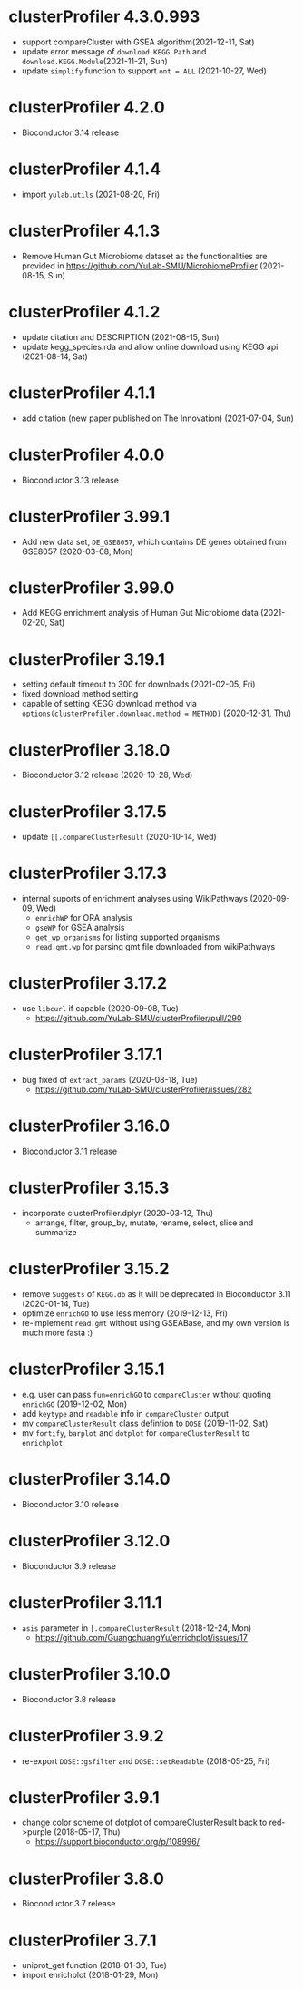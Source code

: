 # clusterProfiler 4.3.0.993

+ support compareCluster with GSEA algorithm(2021-12-11, Sat)
+ update error message of `download.KEGG.Path` and `download.KEGG.Module`(2021-11-21, Sun)
+ update `simplify` function to support `ont = ALL` (2021-10-27, Wed)

# clusterProfiler 4.2.0

+ Bioconductor 3.14 release

# clusterProfiler 4.1.4

+ import `yulab.utils` (2021-08-20, Fri)

# clusterProfiler 4.1.3

+ Remove Human Gut Microbiome dataset as the functionalities are provided in <https://github.com/YuLab-SMU/MicrobiomeProfiler> (2021-08-15, Sun)

# clusterProfiler 4.1.2

+ update citation and DESCRIPTION (2021-08-15, Sun)
+ update kegg_species.rda and allow online download using KEGG api (2021-08-14, Sat)

# clusterProfiler 4.1.1

+ add citation (new paper published on The Innovation) (2021-07-04, Sun)

# clusterProfiler 4.0.0

+ Bioconductor 3.13 release

# clusterProfiler 3.99.1

+ Add new data set, `DE_GSE8057`, which contains DE genes obtained from GSE8057 (2020-03-08, Mon)

# clusterProfiler 3.99.0

+ Add KEGG enrichment analysis of Human Gut Microbiome data (2021-02-20, Sat)

# clusterProfiler 3.19.1

+ setting default timeout to 300 for downloads (2021-02-05, Fri)
+ fixed download method setting 
+ capable of setting KEGG download method via `options(clusterProfiler.download.method = METHOD)` (2020-12-31, Thu)

# clusterProfiler 3.18.0

+ Bioconductor 3.12 release (2020-10-28, Wed)

# clusterProfiler 3.17.5

+ update `[[.compareClusterResult` (2020-10-14, Wed)

# clusterProfiler 3.17.3

+ internal suports of enrichment analyses using WikiPathways (2020-09-09, Wed)
  - `enrichWP` for ORA analysis
  - `gseWP` for GSEA analysis
  - `get_wp_organisms` for listing supported organisms
  - `read.gmt.wp` for parsing gmt file downloaded from wikiPathways 

# clusterProfiler 3.17.2

+ use `libcurl` if capable (2020-09-08, Tue)
  - <https://github.com/YuLab-SMU/clusterProfiler/pull/290>

# clusterProfiler 3.17.1

+ bug fixed of `extract_params` (2020-08-18, Tue)
  - <https://github.com/YuLab-SMU/clusterProfiler/issues/282>

# clusterProfiler 3.16.0

+ Bioconductor 3.11 release

# clusterProfiler 3.15.3

+ incorporate clusterProfiler.dplyr (2020-03-12, Thu)
  + arrange, filter, group_by, mutate, rename, select, slice and summarize

# clusterProfiler 3.15.2

+ remove `Suggests` of `KEGG.db` as it will be deprecated in Bioconductor 3.11 (2020-01-14, Tue)
+ optimize `enrichGO` to use less memory (2019-12-13, Fri)
+ re-implement `read.gmt` without using GSEABase, and my own version is much more fasta :) 

# clusterProfiler 3.15.1

+ e.g. user can pass `fun=enrichGO` to `compareCluster` without quoting `enrichGO` (2019-12-02, Mon)
+ add `keytype` and `readable` info in `compareCluster` output
+ mv `compareClusterResult` class defintion to `DOSE` (2019-11-02, Sat)
+ mv `fortify`, `barplot` and  `dotplot` for `compareClusterResult` to `enrichplot`.

# clusterProfiler 3.14.0

+ Bioconductor 3.10 release

# clusterProfiler 3.12.0

+ Bioconductor 3.9 release

# clusterProfiler 3.11.1

+ `asis` parameter in `[.compareClusterResult` (2018-12-24, Mon)
  - <https://github.com/GuangchuangYu/enrichplot/issues/17>

# clusterProfiler 3.10.0

+ Bioconductor 3.8 release

# clusterProfiler 3.9.2

+ re-export `DOSE::gsfilter` and `DOSE::setReadable` (2018-05-25, Fri)

# clusterProfiler 3.9.1

+ change color scheme of dotplot of compareClusterResult back to red->purple
  (2018-05-17, Thu)
  - <https://support.bioconductor.org/p/108996/>

# clusterProfiler 3.8.0

+ Bioconductor 3.7 release

# clusterProfiler 3.7.1

+ uniprot_get function (2018-01-30, Tue)
+ import enrichplot (2018-01-29, Mon)
